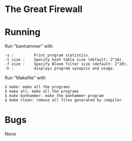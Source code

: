 # The Great Firewall

# Running

Run "banhammer" with
```
-s :         Print program statistics.
-t size :    Specify hash table size (default: 2^16).
-f size :    Specify Bloom filter size (default: 2^20).
-h :         displays program synopsis and usage.
```

Run "Makefile" with
```
$ make: make all the programs
$ make all: make all the programs
$ make banhammer: make the banhammer program
$ make clean: remove all files generated by compiler
```

# Bugs

None
